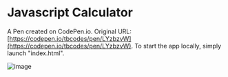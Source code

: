# Javascript Calculator

A Pen created on CodePen.io. Original URL: [https://codepen.io/tbcodes/pen/LYzbzvW](https://codepen.io/tbcodes/pen/LYzbzvW). To start the app locally, simply launch "index.html".

![image](https://user-images.githubusercontent.com/50793243/147823938-3c8aac99-ac5e-4caa-8055-fb45fe9adfc9.png)



